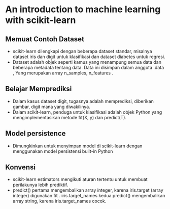 # An introduction to machine learning with scikit-learn

## Memuat Contoh Dataset
* scikit-learn dilengkapi dengan beberapa dataset standar, misalnya dataset iris dan digit untuk klasifikasi dan dataset diabetes untuk regresi.
* Dataset adalah objek seperti kamus yang menampung semua data dan beberapa metadata tentang data. Data ini disimpan dalam anggota .data , Yang merupakan array n_samples, n_features .

## Belajar Memprediksi
* Dalam kasus dataset digit, tugasnya adalah memprediksi, diberikan gambar, digit mana yang diwakilinya. 
* Dalam scikit-learn, penduga untuk klasifikasi adalah objek Python yang mengimplementasikan metode fit(X, y) dan predict(T).

## Model persistence
* Dimungkinkan untuk menyimpan model di scikit-learn dengan menggunakan model persistensi built-in Python

## Konvensi
* scikit-learn estimators mengikuti aturan tertentu untuk membuat perilakunya lebih prediktif.
* predict() pertama mengembalikan array integer, karena iris.target (array integer) digunakan fit . iris.target_names kedua predict() mengembalikan array string, karena iris.target_names cocok.
